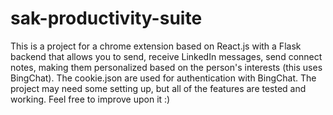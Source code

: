 # sak-productivity-suite
This is a project for a chrome extension based on React.js with a Flask backend that allows you to send, receive LinkedIn messages, send connect notes, making them personalized based on the person's interests (this uses BingChat). The cookie.json are used for authentication with BingChat. The project may need some setting up, but all of the features are tested and working. Feel free to improve upon it :)
